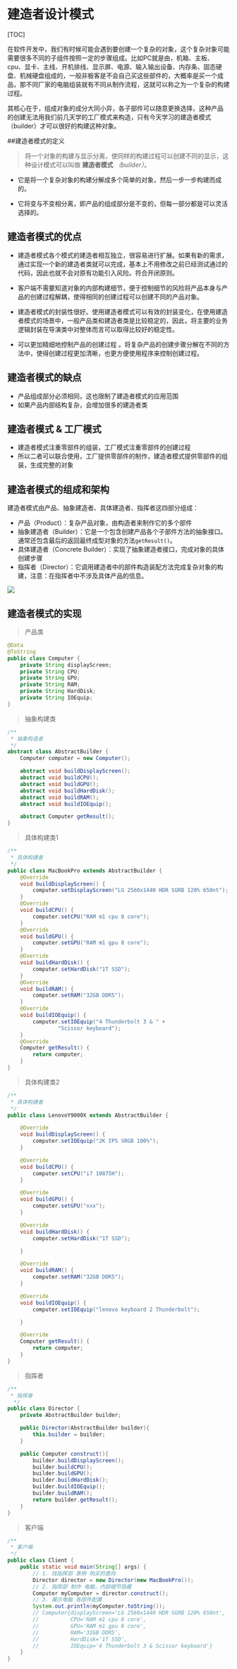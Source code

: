 # 建造者设计模式



[TOC]

​		在软件开发中，我们有时候可能会遇到要创建一个复杂的对象，这个复杂对象可能需要很多不同的子组件按照一定的步骤组成。比如PC就是由，机箱、主板、cpu、显卡、主线、开机排线、显示屏、电源、输入输出设备、内存条、固态硬盘、机械硬盘组成的，一般非极客是不会自己买这些部件的，大概率是买一个成品，那不同厂家的电脑组装就有不同从制作流程，这就可以称之为一个复杂的构建过程。

​		其核心在于，组成对象的成分大同小异，各子部件可以随意更换选择，这种产品 的创建无法用我们前几天学的工厂模式来构造，只有今天学习的建造者模式（builder）才可以很好的构建这种对象。

##建造者模式的定义

> 将一个对象的构建与显示分离，使同样的构建过程可以创建不同的显示，这种设计模式可以叫做 **建造者模式** *（builder）*。

* 它是将一个复杂对象的构建分解成多个简单的对象，然后一步一步构建而成的。

* 它将变与不变相分离，即产品的组成部分是不变的，但每一部分都是可以灵活选择的。

## 建造者模式的优点

* 建造者模式各个模式的建造者相互独立，很容易进行扩展。如果有新的需求，通过实现一个新的建造者类就可以完成，基本上不用修改之前已经测试通过的代码，因此也就不会对原有功能引入风险。符合开闭原则。

* 客户端不需要知道对象的内部构建细节，便于控制细节的风险将产品本身与产品的创建过程解耦，使得相同的创建过程可以创建不同的产品对象。
* 建造者模式的封装性很好。使用建造者模式可以有效的封装变化，在使用建造者模式的场景中，一般产品类和建造者类是比较稳定的，因此，将主要的业务逻辑封装在导演类中对整体而言可以取得比较好的稳定性。
* 可以更加精细地控制产品的创建过程 。将复杂产品的创建步骤分解在不同的方法中，使得创建过程更加清晰，也更方便使用程序来控制创建过程。

## 建造者模式的缺点

* 产品组成部分必须相同，这也限制了建造者模式的应用范围
* 如果产品内部结构复杂，会增加很多的建造者类

## 建造者模式 & 工厂模式

* 建造者模式注重零部件的组装，工厂模式注重零部件的创建过程
* 所以二者可以联合使用，工厂提供零部件的制作，建造者模式提供零部件的组装，生成完整的对象

## 建造者模式的组成和架构

建造者模式由产品、抽象建造者、具体建造者、指挥者这四部分组成：

* 产品（Product）：复杂产品对象，由构造者来制作它的多个部件
* 抽象建造者（Builder）：它是一个包含创建产品各个子部件方法的抽象接口。通常还包含最后的返回最终成型对象的方法`getResult()`。
* 具体建造者（Concrete Builder）：实现了抽象建造者接口，完成对象的具体创建步骤
* 指挥者（Director）：它调用建造者中的部件构造装配方法完成复杂对象的构建，注意：在指挥者中不涉及具体产品的信息。

![](./img/建造者模式的UML图.png)





## 建造者模式的实现

> 产品类

```java
@Data
@ToString
public class Computer {
    private String displayScreen;
    private String CPU;
    private String GPU;
    private String RAM;
    private String HardDisk;
    private String IOEquip;
}
```



> 抽象构建类

```java
/**
 * 抽象构造者
 */
abstract class AbstractBuilder {
    Computer computer = new Computer();

    abstract void buildDisplayScreen();
    abstract void buildCPU();
    abstract void buildGPU();
    abstract void buildHardDisk();
    abstract void buildRAM();
    abstract void buildIOEquip();

    abstract Computer getResult();
}
```




> 具体构建类1

```java
/**
 * 具体构建者
 */
public class MacBookPro extends AbstractBuilder {
    @Override
    void buildDisplayScreen() {
        computer.setDisplayScreen("LG 2560x1440 HDR SGRB 120% 650nt");
    }
    @Override
    void buildCPU() {
        computer.setCPU("RAM m1 cpu 8 core");
    }
    @Override
    void buildGPU() {
        computer.setGPU("RAM m1 gpu 8 core");
    }
    @Override
    void buildHardDisk() {
        computer.setHardDisk("1T SSD");
    }
    @Override
    void buildRAM() {
        computer.setRAM("32GB DDR5");
    }
    @Override
    void buildIOEquip() {
        computer.setIOEquip("4 Thunderbolt 3 & " +
                "Scissor keyboard");
    }
    @Override
    Computer getResult() {
        return computer;
    }
}
```

> 具体构建类2

```java
/**
 * 具体构建者
 */
public class LenovoY9000X extends AbstractBuilder {

    @Override
    void buildDisplayScreen() {
        computer.setIOEquip("2K IPS SRGB 100%");
    }

    @Override
    void buildCPU() {
        computer.setCPU("i7 10875H");
    }

    @Override
    void buildGPU() {
        computer.setGPU("xxx");
    }

    @Override
    void buildHardDisk() {
        computer.setHardDisk("1T SSD");

    }

    @Override
    void buildRAM() {
        computer.setRAM("32GB DDR5");
    }

    @Override
    void buildIOEquip() {
        computer.setIOEquip("lenovo keyboard 2 Thunderbolt");

    }

    @Override
    Computer getResult() {
        return computer;
    }
}
```

> 指挥者

```java
/**
 * 指挥者
  */
public class Director {
    private AbstractBuilder builder;

    public Director(AbstractBuilder builder){
        this.builder = builder;
    }

    public Computer construct(){
        builder.buildDisplayScreen();
        builder.buildCPU();
        builder.buildGPU();
        builder.buildHardDisk();
        builder.buildIOEquip();
        builder.buildRAM();
        return builder.getResult();
    }
}
```

> 客户端

```java
/**
 * 客户端
 */
public class Client {
    public static void main(String[] args) {
        // 1. 找指挥部 表明 购买的意向
        Director director = new Director(new MacBookPro());
        // 2. 指挥部 制作 电脑，内部细节隐藏
        Computer myComputer = director.construct();
        // 3. 展示电脑 各部件配置
        System.out.println(myComputer.toString());
        // Computer{displayScreen='LG 2560x1440 HDR SGRB 120% 650nt',
        //          CPU='RAM m1 cpu 8 core',
        //          GPU='RAM m1 gpu 8 core',
        //          RAM='32GB DDR5',
        //          HardDisk='1T SSD',
        //          IOEquip='4 Thunderbolt 3 & Scissor keyboard'}
    }
} 
```

